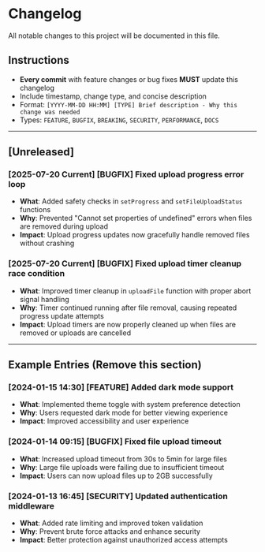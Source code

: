# Changelog

All notable changes to this project will be documented in this file.

## Instructions
- **Every commit** with feature changes or bug fixes **MUST** update this changelog
- Include timestamp, change type, and concise description
- Format: `[YYYY-MM-DD HH:MM] [TYPE] Brief description - Why this change was needed`
- Types: `FEATURE`, `BUGFIX`, `BREAKING`, `SECURITY`, `PERFORMANCE`, `DOCS`

---

## [Unreleased]

### [2025-07-20 Current] [BUGFIX] Fixed upload progress error loop
- **What**: Added safety checks in `setProgress` and `setFileUploadStatus` functions
- **Why**: Prevented "Cannot set properties of undefined" errors when files are removed during upload
- **Impact**: Upload progress updates now gracefully handle removed files without crashing

### [2025-07-20 Current] [BUGFIX] Fixed upload timer cleanup race condition  
- **What**: Improved timer cleanup in `uploadFile` function with proper abort signal handling
- **Why**: Timer continued running after file removal, causing repeated progress update attempts
- **Impact**: Upload timers are now properly cleaned up when files are removed or uploads are cancelled

---

## Example Entries (Remove this section)

### [2024-01-15 14:30] [FEATURE] Added dark mode support
- **What**: Implemented theme toggle with system preference detection
- **Why**: Users requested dark mode for better viewing experience
- **Impact**: Improved accessibility and user experience

### [2024-01-14 09:15] [BUGFIX] Fixed file upload timeout
- **What**: Increased upload timeout from 30s to 5min for large files
- **Why**: Large file uploads were failing due to insufficient timeout
- **Impact**: Users can now upload files up to 2GB successfully

### [2024-01-13 16:45] [SECURITY] Updated authentication middleware
- **What**: Added rate limiting and improved token validation
- **Why**: Prevent brute force attacks and enhance security
- **Impact**: Better protection against unauthorized access attempts